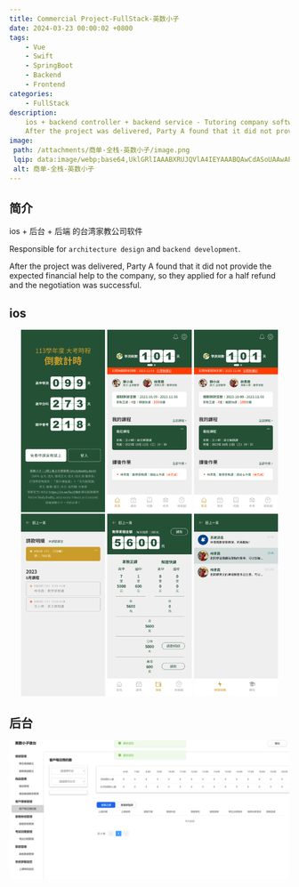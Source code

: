 ```yaml
---
title: Commercial Project-FullStack-英数小子
date: 2024-03-23 00:00:02 +0800
tags:
    - Vue
    - Swift
    - SpringBoot
    - Backend
    - Frontend
categories:
    - FullStack
description:
    ios + backend controller + backend service - Tutoring company software. Record students, teachers, courses, book a class time, salary, different roles and permissions.
    After the project was delivered, Party A found that it did not provide the expected financial help to the company, so they applied for a half refund and the negotiation was successful.
image:
 path: /attachments/商单-全栈-英数小子/image.png
 lqip: data:image/webp;base64,UklGRlIAAABXRUJQVlA4IEYAAABQAwCdASoUAAwAPxFysFAsJqSisAgBgCIJYwCdAB6VSNOKWAD+uec80+oir80ORURQE9elNED0Eb0RX8Hxcv3kQrQqOAAA
 alt: 商单-全栈-英数小子
---
```


## 简介
ios + 后台 + 后端 的台湾家教公司软件

Responsible for `architecture design` and `backend development`.

After the project was delivered, Party A found that it did not provide the expected financial help to the company, so they applied for a half refund and the negotiation was successful.

## ios

<div style="text-align:center;">
    <img alt="alt text" src="/attachments/商单-全栈-英数小子/image.png" width="30%" style="display:inline-block;">
    <img alt="alt text" src="/attachments/商单-全栈-英数小子/image-1.png" width="30%" style="display:inline-block;">
    <img alt="alt text" src="/attachments/商单-全栈-英数小子/image-2.png" width="30%" style="display:inline-block;">
    <img alt="alt text" src="/attachments/商单-全栈-英数小子/image-3.png" width="30%" style="display:inline-block;">
    <img alt="alt text" src="/attachments/商单-全栈-英数小子/image-4.png" width="30%" style="display:inline-block;">
    <img alt="alt text" src="/attachments/商单-全栈-英数小子/image-5.png" width="30%" style="display:inline-block;">
</div>

## 后台

![alt text](/attachments/商单-全栈-英数小子/image-6.png)